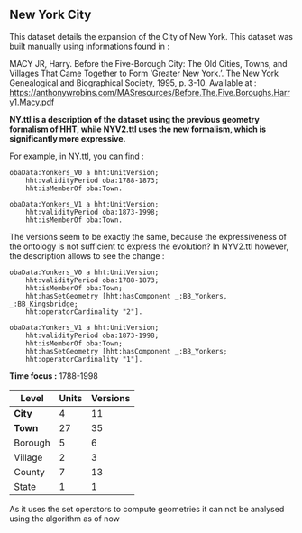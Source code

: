 ## New York City

This dataset details the expansion of the City of New York. 
This dataset was built manually using informations found in :

MACY JR, Harry. Before the Five-Borough City: The Old Cities, Towns, and Villages That Came Together to Form ‘Greater New York.’. The New York Genealogical and Biographical Society, 1995, p. 3-10.
Available at : https://anthonywrobins.com/MASresources/Before.The.Five.Boroughs.Harry1.Macy.pdf

**NY.ttl is a description of the dataset using the previous geometry formalism of HHT, while NYV2.ttl uses the new formalism, which is significantly more expressive.**


For example, in NY.ttl, you can find :

    obaData:Yonkers_V0 a hht:UnitVersion;
        hht:validityPeriod oba:1788-1873;
        hht:isMemberOf oba:Town.
    
    obaData:Yonkers_V1 a hht:UnitVersion;
        hht:validityPeriod oba:1873-1998;
        hht:isMemberOf oba:Town.

The versions seem to be exactly the same, because the expressiveness of the ontology is not sufficient to express the evolution? In NYV2.ttl however, the description allows to see the change :

    obaData:Yonkers_V0 a hht:UnitVersion;
        hht:validityPeriod oba:1788-1873;
        hht:isMemberOf oba:Town;
        hht:hasSetGeometry [hht:hasComponent _:BB_Yonkers, _:BB_Kingsbridge;
        hht:operatorCardinality "2"].
        
    obaData:Yonkers_V1 a hht:UnitVersion;
        hht:validityPeriod oba:1873-1998;
        hht:isMemberOf oba:Town;
        hht:hasSetGeometry [hht:hasComponent _:BB_Yonkers;
        hht:operatorCardinality "1"].

**Time focus :** 1788-1998

|Level|Units  |Versions |
|---------|--| -- |
|  **City**       | 4  | 11 |
|  **Town**       | 27 | 35 |
|  Borough       | 5 | 6 |
|  Village      | 2 | 3 |
|  County     | 7  | 13 |
|  State     |1 | 1 |

As it uses the set operators to compute geometries it can not be analysed using the algorithm as of now




